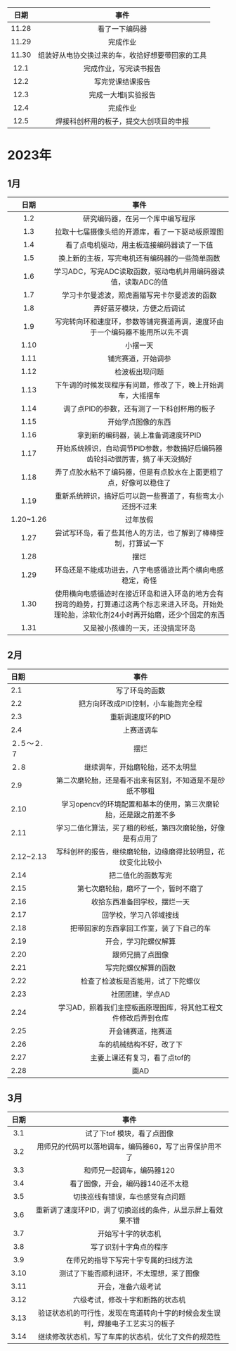| 日期  |                       事件                       |
| :---: | :----------------------------------------------: |
| 11.28 |                  看了一下编码器                  |
| 11.29 |                     完成作业                     |
| 11.30 | 组装好从电协交换过来的车，收拾好想要带回家的工具 |
| 12.1  |              完成作业，写完读书报告              |
| 12.2  |                 写完党课结课报告                 |
| 12.3  |               完成一大堆lj实验报告               |
| 12.4  |                     完成作业                     |
| 12.5  |      焊接科创杯用的板子，提交大创项目的申报      |

# 2023年

## 1月

|   日期    |                             事件                             |
| :-------: | :----------------------------------------------------------: |
|    1.2    |               研究编码器，在另一个库中编写程序               |
|    1.3    |       拉取十七届摄像头组的开源库，看了一下驱动板原理图       |
|    1.4    |          看了点电机驱动，用主板连接编码器读了一下值          |
|    1.5    |        换上新的主板，写完电机还有编码器的一些简单函数        |
|    1.6    | 学习ADC，写完ADC读取函数，驱动电机并用编码器读值，读取ADC的值 |
|    1.7    |         学习卡尔曼滤波，照虎画猫写完卡尔曼滤波的函数         |
|    1.8    |                  弄好蓝牙模块，方便之后调试                  |
|    1.9    | 写完转向环和速度环，参数等铺完赛道再调，速度环由于一个编码器不能用所以先不调 |
|   1.10    |                           小摆一天                           |
|   1.11    |                      铺完赛道，开始调参                      |
|   1.12    |                        检波板出现问题                        |
|   1.13    | 下午调的时候发现程序有问题，修改了下，晚上开始调车，大摇摆车 |
|   1.14    |         调了点PID的参数，还有测了一下科创杯用的板子          |
|   1.15    |                      开始学点图像的东西                      |
|   1.16    |             拿到新的编码器，装上准备调速度环PID              |
|   1.17    | 开始系统辨识，自动调节PID参数，参数搞好后编码器齿轮抖动很厉害，搞了半天没搞好 |
|   1.18    | 弄了点胶水粘不了编码器，但是有点胶水在上面更粗了点，好像可以稳住了 |
|   1.19    |  重新系统辨识，搞好后可以跑一些赛道了，有些弯太小还拐不过来  |
| 1.20~1.26 |                           过年放假                           |
|   1.27    | 尝试写环岛，看了些其他人的方法，也了解到了棒棒控制，打算试一下 |
|   1.28    |                             摆烂                             |
|   1.29    |  环岛还是不能成功进去，八字电感循迹比两个横向电感稳定，奇怪  |
|   1.30    | 使用横向电感循迹时在接近环岛和进入环岛的地方会有拐弯的趋势，打算通过这两个标志来进入环岛。开始处理轮胎，涂软化剂24小时再开始磨，还少个固定的东西 |
|   1.31    |               又是被小孩缠的一天，还没搞定环岛               |

## 2月

| 日期         |                             事件                             |
| :----------- | :----------------------------------------------------------: |
| 2.1          |                        写了环岛的函数                        |
| 2.2          |             把方向环改成PID控制，小车能跑完全程              |
| 2.3          |                      重新调速度环的PID                       |
| 2.4          |                          上赛道调车                          |
| ２.５～２.７ |                             摆烂                             |
| ２.８        |               继续调车，开始磨轮胎，还不太明显               |
| 2.9          |   第二次磨轮胎，还是看不出来有区别，不知道是不是砂纸不够粗   |
| 2.10         | 学习opencv的环境配置和基本的使用，第三次磨轮胎，还是跟之前差不多 |
| 2.11         |  学习二值化算法，买了粗的砂纸，第四次磨轮胎，好像是有点用了  |
| 2.12~2.13    | 写科创杯的报告，继续磨轮胎，边缘磨得比较明显，花纹变化比较小 |
| 2.14         |                      把二值化的函数写完                      |
| 2.15         |             第七次磨轮胎，磨坏了一个，暂时不磨了             |
| 2.16         |                 收拾东西准备回学校，摆烂一天                 |
| 2.17         |                    回学校，学习八邻域搜线                    |
| 2.18         |           把带回家的东西拿回工作室，装了下自己的车           |
| 2.19         |                     开会，学习陀螺仪解算                     |
| 2.20         |                       跟师兄搞了点图像                       |
| 2.21         |                     写完陀螺仪解算的函数                     |
| 2.22         |              检查了检波板是否能用，试了下陀螺仪              |
| 2.23         |                       社团团建，学点AD                       |
| 2.24         | 学习AD，照着我们主控板画原理图库，将其他工程文件修改后弄到仓库 |
| 2.25         |                      开会铺赛道，拖赛道                      |
| 2.26         |                   车的机械结构不好，改了下                   |
| 2.27         |                主要上课还有复习，看了点tof的                 |
| 2.28         |                             画AD                             |

## 3月

| 日期 |                             事件                             |
| :--: | :----------------------------------------------------------: |
| 3.1  |                  试了下tof 模块，看了点图像                  |
| 3.2  |    用师兄的代码可以落地调车，编码器60，写了出界保护用不了    |
| 3.3  |                  和师兄一起调车，编码器120                   |
| 3.4  |              看了图像，开会，编码器140还不太稳               |
| 3.5  |               切换巡线有错误，车也感觉有点问题               |
| 3.6  | 重新调了速度环PID，调了切换巡线的条件，从显示屏上看效果不错  |
| 3.7  |                      开始写十字的状态机                      |
| 3.8  |                    写了识别十字角点的程序                    |
| 3.9  |             在师兄的指导下写完十字专属的扫线方法             |
| 3.10 |           测试了下能否顺利进环，不太理想，采了图像           |
| 3.11 |                      开会，准备六级考试                      |
| 3.12 |               六级考试，修改十字和断路的状态机               |
| 3.13 | 验证状态机的可行性，发现在弯道转向十字的时候会发生误判，焊接电子工艺实习的板子 |
| 3.14 |     继续修改状态机，写了车库的状态机，优化了文件的规范性     |

